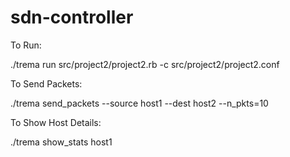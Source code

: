 # sdn-controller

To Run:

./trema run src/project2/project2.rb -c src/project2/project2.conf

To Send Packets:

./trema send_packets --source host1 --dest host2 --n_pkts=10

To Show Host Details:

./trema show_stats host1
